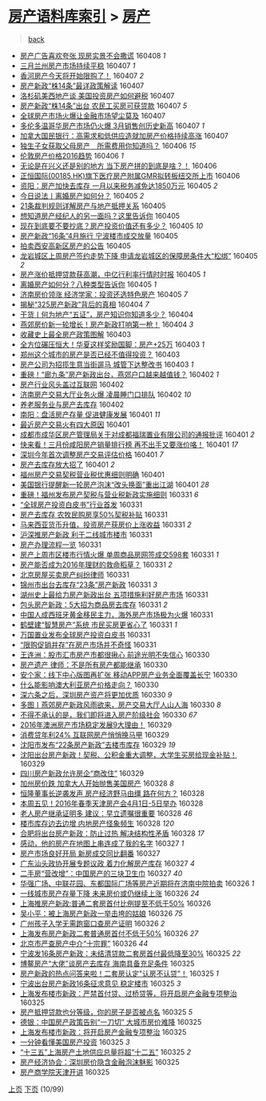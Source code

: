 [房产语料库索引](../../README.md)  > [房产](房产.md)
====
> [back](../README.md)

- [房产广告喜欢夸张 现房实景不会撒谎](http://jkwz.applinzi.com/ittc/6818669090855977989.html#%E6%88%BF%E4%BA%A7%E5%B9%BF%E5%91%8A%E5%96%9C%E6%AC%A2%E5%A4%B8%E5%BC%A0+%E7%8E%B0%E6%88%BF%E5%AE%9E%E6%99%AF%E4%B8%8D%E4%BC%9A%E6%92%92%E8%B0%8E) 160408 *1* 
- [三月兰州房产市场持续平稳](http://jkwz.applinzi.com/ittc/6818374125336675333.html#%E4%B8%89%E6%9C%88%E5%85%B0%E5%B7%9E%E6%88%BF%E4%BA%A7%E5%B8%82%E5%9C%BA%E6%8C%81%E7%BB%AD%E5%B9%B3%E7%A8%B3) 160407 *1* 
- [香河房产今天将开始限购了！](http://jkwz.applinzi.com/ittc/6818327917058589700.html#%E9%A6%99%E6%B2%B3%E6%88%BF%E4%BA%A7%E4%BB%8A%E5%A4%A9%E5%B0%86%E5%BC%80%E5%A7%8B%E9%99%90%E8%B4%AD%E4%BA%86%EF%BC%81) 160407 *2* 
- [房产新政“株14条”最详政策解读](http://jkwz.applinzi.com/ittc/6818276579545187332.html#%E6%88%BF%E4%BA%A7%E6%96%B0%E6%94%BF%E2%80%9C%E6%A0%AA14%E6%9D%A1%E2%80%9D%E6%9C%80%E8%AF%A6%E6%94%BF%E7%AD%96%E8%A7%A3%E8%AF%BB) 160407  
- [洛杉矶美西地产谈 美国投资房产如何避税](http://jkwz.applinzi.com/ittc/6818261224332461061.html#%E6%B4%9B%E6%9D%89%E7%9F%B6%E7%BE%8E%E8%A5%BF%E5%9C%B0%E4%BA%A7%E8%B0%88+%E7%BE%8E%E5%9B%BD%E6%8A%95%E8%B5%84%E6%88%BF%E4%BA%A7%E5%A6%82%E4%BD%95%E9%81%BF%E7%A8%8E) 160407  
- [房产新政“株14条”出台 农民工买房可获贷款](http://jkwz.applinzi.com/ittc/6818257109397292037.html#%E6%88%BF%E4%BA%A7%E6%96%B0%E6%94%BF%E2%80%9C%E6%A0%AA14%E6%9D%A1%E2%80%9D%E5%87%BA%E5%8F%B0+%E5%86%9C%E6%B0%91%E5%B7%A5%E4%B9%B0%E6%88%BF%E5%8F%AF%E8%8E%B7%E8%B4%B7%E6%AC%BE) 160407 *5* 
- [全球房产市场火爆让金融市场望尘莫及](http://jkwz.applinzi.com/ittc/6818256311577740292.html#%E5%85%A8%E7%90%83%E6%88%BF%E4%BA%A7%E5%B8%82%E5%9C%BA%E7%81%AB%E7%88%86%E8%AE%A9%E9%87%91%E8%9E%8D%E5%B8%82%E5%9C%BA%E6%9C%9B%E5%B0%98%E8%8E%AB%E5%8F%8A) 160407  
- [多伦多温哥华房产市场仍火爆 3月销售创历史新高](http://jkwz.applinzi.com/ittc/6818237547779982340.html#%E5%A4%9A%E4%BC%A6%E5%A4%9A%E6%B8%A9%E5%93%A5%E5%8D%8E%E6%88%BF%E4%BA%A7%E5%B8%82%E5%9C%BA%E4%BB%8D%E7%81%AB%E7%88%86+3%E6%9C%88%E9%94%80%E5%94%AE%E5%88%9B%E5%8E%86%E5%8F%B2%E6%96%B0%E9%AB%98) 160407 *1* 
- [加拿大国民银行：高需求和低供应造就加房产价格持续高涨](http://jkwz.applinzi.com/ittc/6818163117431194629.html#%E5%8A%A0%E6%8B%BF%E5%A4%A7%E5%9B%BD%E6%B0%91%E9%93%B6%E8%A1%8C%EF%BC%9A%E9%AB%98%E9%9C%80%E6%B1%82%E5%92%8C%E4%BD%8E%E4%BE%9B%E5%BA%94%E9%80%A0%E5%B0%B1%E5%8A%A0%E6%88%BF%E4%BA%A7%E4%BB%B7%E6%A0%BC%E6%8C%81%E7%BB%AD%E9%AB%98%E6%B6%A8) 160407  
- [独生子女获取父母房产　所需费用你知道吗？](http://jkwz.applinzi.com/ittc/6818033215528764420.html#%E7%8B%AC%E7%94%9F%E5%AD%90%E5%A5%B3%E8%8E%B7%E5%8F%96%E7%88%B6%E6%AF%8D%E6%88%BF%E4%BA%A7%E3%80%80%E6%89%80%E9%9C%80%E8%B4%B9%E7%94%A8%E4%BD%A0%E7%9F%A5%E9%81%93%E5%90%97%EF%BC%9F) 160406 *15* 
- [伦敦房产价格2016趋势](http://jkwz.applinzi.com/ittc/6817928553777611781.html#%E4%BC%A6%E6%95%A6%E6%88%BF%E4%BA%A7%E4%BB%B7%E6%A0%BC2016%E8%B6%8B%E5%8A%BF) 160406 *1* 
- [无论是在兴义还是别的地方 当下房产拼的到底是啥？！](http://jkwz.applinzi.com/ittc/6817924382663918597.html#%E6%97%A0%E8%AE%BA%E6%98%AF%E5%9C%A8%E5%85%B4%E4%B9%89%E8%BF%98%E6%98%AF%E5%88%AB%E7%9A%84%E5%9C%B0%E6%96%B9+%E5%BD%93%E4%B8%8B%E6%88%BF%E4%BA%A7%E6%8B%BC%E7%9A%84%E5%88%B0%E5%BA%95%E6%98%AF%E5%95%A5%EF%BC%9F%EF%BC%81) 160406  
- [正恒国际(00185.HK)旗下医疗房产附属GMR拟转板纽交所上市](http://jkwz.applinzi.com/ittc/6817920010273948677.html#%E6%AD%A3%E6%81%92%E5%9B%BD%E9%99%85%2800185.HK%29%E6%97%97%E4%B8%8B%E5%8C%BB%E7%96%97%E6%88%BF%E4%BA%A7%E9%99%84%E5%B1%9EGMR%E6%8B%9F%E8%BD%AC%E6%9D%BF%E7%BA%BD%E4%BA%A4%E6%89%80%E4%B8%8A%E5%B8%82) 160406  
- [资阳：房产加快去库存 一月以来税务减免达1850万元](http://jkwz.applinzi.com/ittc/6817734655377671173.html#%E8%B5%84%E9%98%B3%EF%BC%9A%E6%88%BF%E4%BA%A7%E5%8A%A0%E5%BF%AB%E5%8E%BB%E5%BA%93%E5%AD%98+%E4%B8%80%E6%9C%88%E4%BB%A5%E6%9D%A5%E7%A8%8E%E5%8A%A1%E5%87%8F%E5%85%8D%E8%BE%BE1850%E4%B8%87%E5%85%83) 160405 *2* 
- [今日说法丨离婚房产如何分？](http://jkwz.applinzi.com/ittc/6817687507982353413.html#%E4%BB%8A%E6%97%A5%E8%AF%B4%E6%B3%95%E4%B8%A8%E7%A6%BB%E5%A9%9A%E6%88%BF%E4%BA%A7%E5%A6%82%E4%BD%95%E5%88%86%EF%BC%9F) 160405 *2* 
- [21条裁判规则详解房产与地产抵押关系](http://jkwz.applinzi.com/ittc/6817675163214545925.html#21%E6%9D%A1%E8%A3%81%E5%88%A4%E8%A7%84%E5%88%99%E8%AF%A6%E8%A7%A3%E6%88%BF%E4%BA%A7%E4%B8%8E%E5%9C%B0%E4%BA%A7%E6%8A%B5%E6%8A%BC%E5%85%B3%E7%B3%BB) 160405  
- [想知道房产经纪人的另一面吗？这里告诉你](http://jkwz.applinzi.com/ittc/6817670873557238789.html#%E6%83%B3%E7%9F%A5%E9%81%93%E6%88%BF%E4%BA%A7%E7%BB%8F%E7%BA%AA%E4%BA%BA%E7%9A%84%E5%8F%A6%E4%B8%80%E9%9D%A2%E5%90%97%EF%BC%9F%E8%BF%99%E9%87%8C%E5%91%8A%E8%AF%89%E4%BD%A0) 160405  
- [现在到底要不要抄底？房产投资价值还有多少？](http://jkwz.applinzi.com/ittc/6817666032130851845.html#%E7%8E%B0%E5%9C%A8%E5%88%B0%E5%BA%95%E8%A6%81%E4%B8%8D%E8%A6%81%E6%8A%84%E5%BA%95%EF%BC%9F%E6%88%BF%E4%BA%A7%E6%8A%95%E8%B5%84%E4%BB%B7%E5%80%BC%E8%BF%98%E6%9C%89%E5%A4%9A%E5%B0%91%EF%BC%9F) 160405 *10* 
- [房产新政“16条”4月施行 宁波楼市成交放量](http://jkwz.applinzi.com/ittc/6817596019516638213.html#%E6%88%BF%E4%BA%A7%E6%96%B0%E6%94%BF%E2%80%9C16%E6%9D%A1%E2%80%9D4%E6%9C%88%E6%96%BD%E8%A1%8C+%E5%AE%81%E6%B3%A2%E6%A5%BC%E5%B8%82%E6%88%90%E4%BA%A4%E6%94%BE%E9%87%8F) 160405  
- [拍卖西安高新区房产的公告](http://jkwz.applinzi.com/ittc/6817629239704552453.html#%E6%8B%8D%E5%8D%96%E8%A5%BF%E5%AE%89%E9%AB%98%E6%96%B0%E5%8C%BA%E6%88%BF%E4%BA%A7%E7%9A%84%E5%85%AC%E5%91%8A) 160405  
- [龙岩城区上周房产签约走势下降 申请龙岩城区的保障房条件大“松绑”](http://jkwz.applinzi.com/ittc/6817625799909704709.html#%E9%BE%99%E5%B2%A9%E5%9F%8E%E5%8C%BA%E4%B8%8A%E5%91%A8%E6%88%BF%E4%BA%A7%E7%AD%BE%E7%BA%A6%E8%B5%B0%E5%8A%BF%E4%B8%8B%E9%99%8D+%E7%94%B3%E8%AF%B7%E9%BE%99%E5%B2%A9%E5%9F%8E%E5%8C%BA%E7%9A%84%E4%BF%9D%E9%9A%9C%E6%88%BF%E6%9D%A1%E4%BB%B6%E5%A4%A7%E2%80%9C%E6%9D%BE%E7%BB%91%E2%80%9D) 160405 *2* 
- [房产涨价抵押贷款获高潮，中亿行利率行情时时报](http://jkwz.applinzi.com/ittc/6817625732461102084.html#%E6%88%BF%E4%BA%A7%E6%B6%A8%E4%BB%B7%E6%8A%B5%E6%8A%BC%E8%B4%B7%E6%AC%BE%E8%8E%B7%E9%AB%98%E6%BD%AE%EF%BC%8C%E4%B8%AD%E4%BA%BF%E8%A1%8C%E5%88%A9%E7%8E%87%E8%A1%8C%E6%83%85%E6%97%B6%E6%97%B6%E6%8A%A5) 160405 *1* 
- [离婚房产如何分？八种类型告诉你](http://jkwz.applinzi.com/ittc/6817611439279719429.html#%E7%A6%BB%E5%A9%9A%E6%88%BF%E4%BA%A7%E5%A6%82%E4%BD%95%E5%88%86%EF%BC%9F%E5%85%AB%E7%A7%8D%E7%B1%BB%E5%9E%8B%E5%91%8A%E8%AF%89%E4%BD%A0) 160405 *1* 
- [济南房价领涨 经济学家：投资还选特色房产](http://jkwz.applinzi.com/ittc/6817607204928488452.html#%E6%B5%8E%E5%8D%97%E6%88%BF%E4%BB%B7%E9%A2%86%E6%B6%A8+%E7%BB%8F%E6%B5%8E%E5%AD%A6%E5%AE%B6%EF%BC%9A%E6%8A%95%E8%B5%84%E8%BF%98%E9%80%89%E7%89%B9%E8%89%B2%E6%88%BF%E4%BA%A7) 160405 *7* 
- [揭秘“325房产新政”背后的真相](http://jkwz.applinzi.com/ittc/6817345715789366276.html#%E6%8F%AD%E7%A7%98%E2%80%9C325%E6%88%BF%E4%BA%A7%E6%96%B0%E6%94%BF%E2%80%9D%E8%83%8C%E5%90%8E%E7%9A%84%E7%9C%9F%E7%9B%B8) 160404 *7* 
- [干货丨何为地产“五证”，房产知识你知道多少？](http://jkwz.applinzi.com/ittc/6817197413924078597.html#%E5%B9%B2%E8%B4%A7%E4%B8%A8%E4%BD%95%E4%B8%BA%E5%9C%B0%E4%BA%A7%E2%80%9C%E4%BA%94%E8%AF%81%E2%80%9D%EF%BC%8C%E6%88%BF%E4%BA%A7%E7%9F%A5%E8%AF%86%E4%BD%A0%E7%9F%A5%E9%81%93%E5%A4%9A%E5%B0%91%EF%BC%9F) 160404  
- [燕郊房价新一轮增长！房产新政打响第一枪！](http://jkwz.applinzi.com/ittc/6817193501842228229.html#%E7%87%95%E9%83%8A%E6%88%BF%E4%BB%B7%E6%96%B0%E4%B8%80%E8%BD%AE%E5%A2%9E%E9%95%BF%EF%BC%81%E6%88%BF%E4%BA%A7%E6%96%B0%E6%94%BF%E6%89%93%E5%93%8D%E7%AC%AC%E4%B8%80%E6%9E%AA%EF%BC%81) 160404 *3* 
- [收藏史上最全房产政策图解](http://jkwz.applinzi.com/ittc/6816924129663910917.html#%E6%94%B6%E8%97%8F%E5%8F%B2%E4%B8%8A%E6%9C%80%E5%85%A8%E6%88%BF%E4%BA%A7%E6%94%BF%E7%AD%96%E5%9B%BE%E8%A7%A3) 160403  
- [全方位碾压恒大！华夏这样奖励国脚：房产+25万](http://jkwz.applinzi.com/ittc/6816831375906702340.html#%E5%85%A8%E6%96%B9%E4%BD%8D%E7%A2%BE%E5%8E%8B%E6%81%92%E5%A4%A7%EF%BC%81%E5%8D%8E%E5%A4%8F%E8%BF%99%E6%A0%B7%E5%A5%96%E5%8A%B1%E5%9B%BD%E8%84%9A%EF%BC%9A%E6%88%BF%E4%BA%A7%2B25%E4%B8%87) 160403 *1* 
- [郑州这个城市的房产是否已经不值得投资？](http://jkwz.applinzi.com/ittc/6812061534897308676.html#%E9%83%91%E5%B7%9E%E8%BF%99%E4%B8%AA%E5%9F%8E%E5%B8%82%E7%9A%84%E6%88%BF%E4%BA%A7%E6%98%AF%E5%90%A6%E5%B7%B2%E7%BB%8F%E4%B8%8D%E5%80%BC%E5%BE%97%E6%8A%95%E8%B5%84%EF%BC%9F) 160403  
- [房产公司为招揽生意当街遛马 城管下达整改书](http://jkwz.applinzi.com/ittc/6816674879227036677.html#%E6%88%BF%E4%BA%A7%E5%85%AC%E5%8F%B8%E4%B8%BA%E6%8B%9B%E6%8F%BD%E7%94%9F%E6%84%8F%E5%BD%93%E8%A1%97%E9%81%9B%E9%A9%AC+%E5%9F%8E%E7%AE%A1%E4%B8%8B%E8%BE%BE%E6%95%B4%E6%94%B9%E4%B9%A6) 160403 *1* 
- [​重磅！“廊九条”房产新政出台，燕郊户口越来越值钱？](http://jkwz.applinzi.com/ittc/6816450462467228676.html#%E2%80%8B%E9%87%8D%E7%A3%85%EF%BC%81%E2%80%9C%E5%BB%8A%E4%B9%9D%E6%9D%A1%E2%80%9D%E6%88%BF%E4%BA%A7%E6%96%B0%E6%94%BF%E5%87%BA%E5%8F%B0%EF%BC%8C%E7%87%95%E9%83%8A%E6%88%B7%E5%8F%A3%E8%B6%8A%E6%9D%A5%E8%B6%8A%E5%80%BC%E9%92%B1%EF%BC%9F) 160402 *1* 
- [房产行业风头盖过互联网](http://jkwz.applinzi.com/ittc/6816392008813773828.html#%E6%88%BF%E4%BA%A7%E8%A1%8C%E4%B8%9A%E9%A3%8E%E5%A4%B4%E7%9B%96%E8%BF%87%E4%BA%92%E8%81%94%E7%BD%91) 160402  
- [济南房产交易大厅业务火爆 凌晨睡门口排队](http://jkwz.applinzi.com/ittc/6816392116766770180.html#%E6%B5%8E%E5%8D%97%E6%88%BF%E4%BA%A7%E4%BA%A4%E6%98%93%E5%A4%A7%E5%8E%85%E4%B8%9A%E5%8A%A1%E7%81%AB%E7%88%86+%E5%87%8C%E6%99%A8%E7%9D%A1%E9%97%A8%E5%8F%A3%E6%8E%92%E9%98%9F) 160402 *10* 
- [养老服务业与房产去库存](http://jkwz.applinzi.com/ittc/6816360934964462597.html#%E5%85%BB%E8%80%81%E6%9C%8D%E5%8A%A1%E4%B8%9A%E4%B8%8E%E6%88%BF%E4%BA%A7%E5%8E%BB%E5%BA%93%E5%AD%98) 160402  
- [南阳：盘活房产存量 促进健康发展](http://jkwz.applinzi.com/ittc/6816139913011414020.html#%E5%8D%97%E9%98%B3%EF%BC%9A%E7%9B%98%E6%B4%BB%E6%88%BF%E4%BA%A7%E5%AD%98%E9%87%8F+%E4%BF%83%E8%BF%9B%E5%81%A5%E5%BA%B7%E5%8F%91%E5%B1%95) 160401 *11* 
- [最近房产交易火有四大原因](http://jkwz.applinzi.com/ittc/6816135414653912069.html#%E6%9C%80%E8%BF%91%E6%88%BF%E4%BA%A7%E4%BA%A4%E6%98%93%E7%81%AB%E6%9C%89%E5%9B%9B%E5%A4%A7%E5%8E%9F%E5%9B%A0) 160401  
- [成都市成华区房产管理局关于对成都福瑞置业有限公司的通报批评](http://jkwz.applinzi.com/ittc/6816108253402366980.html#%E6%88%90%E9%83%BD%E5%B8%82%E6%88%90%E5%8D%8E%E5%8C%BA%E6%88%BF%E4%BA%A7%E7%AE%A1%E7%90%86%E5%B1%80%E5%85%B3%E4%BA%8E%E5%AF%B9%E6%88%90%E9%83%BD%E7%A6%8F%E7%91%9E%E7%BD%AE%E4%B8%9A%E6%9C%89%E9%99%90%E5%85%AC%E5%8F%B8%E7%9A%84%E9%80%9A%E6%8A%A5%E6%89%B9%E8%AF%84) 160401 *2* 
- [快来看！三月份咸阳房产销量排行榜 再不出手又要涨价咯！](http://jkwz.applinzi.com/ittc/6816104837888345092.html#%E5%BF%AB%E6%9D%A5%E7%9C%8B%EF%BC%81%E4%B8%89%E6%9C%88%E4%BB%BD%E5%92%B8%E9%98%B3%E6%88%BF%E4%BA%A7%E9%94%80%E9%87%8F%E6%8E%92%E8%A1%8C%E6%A6%9C+%E5%86%8D%E4%B8%8D%E5%87%BA%E6%89%8B%E5%8F%88%E8%A6%81%E6%B6%A8%E4%BB%B7%E5%92%AF%EF%BC%81) 160401 *17* 
- [深圳今年首次调整房产交易评估价格](http://jkwz.applinzi.com/ittc/6816084958737073156.html#%E6%B7%B1%E5%9C%B3%E4%BB%8A%E5%B9%B4%E9%A6%96%E6%AC%A1%E8%B0%83%E6%95%B4%E6%88%BF%E4%BA%A7%E4%BA%A4%E6%98%93%E8%AF%84%E4%BC%B0%E4%BB%B7%E6%A0%BC) 160401 *7* 
- [房产去库存放大招了](http://jkwz.applinzi.com/ittc/6816048257822098437.html#%E6%88%BF%E4%BA%A7%E5%8E%BB%E5%BA%93%E5%AD%98%E6%94%BE%E5%A4%A7%E6%8B%9B%E4%BA%86) 160401 *2* 
- [福州房产交易契税营业税优惠细则明确](http://jkwz.applinzi.com/ittc/6816062770776638469.html#%E7%A6%8F%E5%B7%9E%E6%88%BF%E4%BA%A7%E4%BA%A4%E6%98%93%E5%A5%91%E7%A8%8E%E8%90%A5%E4%B8%9A%E7%A8%8E%E4%BC%98%E6%83%A0%E7%BB%86%E5%88%99%E6%98%8E%E7%A1%AE) 160401  
- [美国银行提醒新一轮房产泡沫“改头换面”重出江湖](http://jkwz.applinzi.com/ittc/6815946100171080709.html#%E7%BE%8E%E5%9B%BD%E9%93%B6%E8%A1%8C%E6%8F%90%E9%86%92%E6%96%B0%E4%B8%80%E8%BD%AE%E6%88%BF%E4%BA%A7%E6%B3%A1%E6%B2%AB%E2%80%9C%E6%94%B9%E5%A4%B4%E6%8D%A2%E9%9D%A2%E2%80%9D%E9%87%8D%E5%87%BA%E6%B1%9F%E6%B9%96) 160401 *28* 
- [重磅！福州发布房产契税与营业税新政实施细则](http://jkwz.applinzi.com/ittc/6815826495842812933.html#%E9%87%8D%E7%A3%85%EF%BC%81%E7%A6%8F%E5%B7%9E%E5%8F%91%E5%B8%83%E6%88%BF%E4%BA%A7%E5%A5%91%E7%A8%8E%E4%B8%8E%E8%90%A5%E4%B8%9A%E7%A8%8E%E6%96%B0%E6%94%BF%E5%AE%9E%E6%96%BD%E7%BB%86%E5%88%99) 160331 *6* 
- [“全球房产投资白皮书”行业首发](http://jkwz.applinzi.com/ittc/6815800050105975813.html#%E2%80%9C%E5%85%A8%E7%90%83%E6%88%BF%E4%BA%A7%E6%8A%95%E8%B5%84%E7%99%BD%E7%9A%AE%E4%B9%A6%E2%80%9D%E8%A1%8C%E4%B8%9A%E9%A6%96%E5%8F%91) 160331  
- [房产去库存 农牧民购房享50%契税补贴](http://jkwz.applinzi.com/ittc/6815689500189524996.html#%E6%88%BF%E4%BA%A7%E5%8E%BB%E5%BA%93%E5%AD%98+%E5%86%9C%E7%89%A7%E6%B0%91%E8%B4%AD%E6%88%BF%E4%BA%AB50%25%E5%A5%91%E7%A8%8E%E8%A1%A5%E8%B4%B4) 160331  
- [马来西亚货币升值，投资房产获房价上涨收益](http://jkwz.applinzi.com/ittc/6815786835250775045.html#%E9%A9%AC%E6%9D%A5%E8%A5%BF%E4%BA%9A%E8%B4%A7%E5%B8%81%E5%8D%87%E5%80%BC%EF%BC%8C%E6%8A%95%E8%B5%84%E6%88%BF%E4%BA%A7%E8%8E%B7%E6%88%BF%E4%BB%B7%E4%B8%8A%E6%B6%A8%E6%94%B6%E7%9B%8A) 160331 *2* 
- [沪深推房产新政 利于二线城市楼市](http://jkwz.applinzi.com/ittc/6815754260935345156.html#%E6%B2%AA%E6%B7%B1%E6%8E%A8%E6%88%BF%E4%BA%A7%E6%96%B0%E6%94%BF+%E5%88%A9%E4%BA%8E%E4%BA%8C%E7%BA%BF%E5%9F%8E%E5%B8%82%E6%A5%BC%E5%B8%82) 160331  
- [房产办理流程一览](http://jkwz.applinzi.com/ittc/6815765166796833797.html#%E6%88%BF%E4%BA%A7%E5%8A%9E%E7%90%86%E6%B5%81%E7%A8%8B%E4%B8%80%E8%A7%88) 160331  
- [房产上周市区楼市行情火爆 单周商品房网签成交598套](http://jkwz.applinzi.com/ittc/6815724792254563332.html#%E6%88%BF%E4%BA%A7%E4%B8%8A%E5%91%A8%E5%B8%82%E5%8C%BA%E6%A5%BC%E5%B8%82%E8%A1%8C%E6%83%85%E7%81%AB%E7%88%86+%E5%8D%95%E5%91%A8%E5%95%86%E5%93%81%E6%88%BF%E7%BD%91%E7%AD%BE%E6%88%90%E4%BA%A4598%E5%A5%97) 160331 *1* 
- [房产能否成为2016年理财的救命稻草？](http://jkwz.applinzi.com/ittc/6815715678803723269.html#%E6%88%BF%E4%BA%A7%E8%83%BD%E5%90%A6%E6%88%90%E4%B8%BA2016%E5%B9%B4%E7%90%86%E8%B4%A2%E7%9A%84%E6%95%91%E5%91%BD%E7%A8%BB%E8%8D%89%EF%BC%9F) 160331 *2* 
- [北京房屋买卖房产纠纷律师](http://jkwz.applinzi.com/ittc/6815709983832278020.html#%E5%8C%97%E4%BA%AC%E6%88%BF%E5%B1%8B%E4%B9%B0%E5%8D%96%E6%88%BF%E4%BA%A7%E7%BA%A0%E7%BA%B7%E5%BE%8B%E5%B8%88) 160331  
- [锦州市出台去库存“23条”房产新政](http://jkwz.applinzi.com/ittc/6815697603379332101.html#%E9%94%A6%E5%B7%9E%E5%B8%82%E5%87%BA%E5%8F%B0%E5%8E%BB%E5%BA%93%E5%AD%98%E2%80%9C23%E6%9D%A1%E2%80%9D%E6%88%BF%E4%BA%A7%E6%96%B0%E6%94%BF) 160331 *3* 
- [湖州史上最给力房产新政出台 五项措施利好房产市场](http://jkwz.applinzi.com/ittc/6815683387490567173.html#%E6%B9%96%E5%B7%9E%E5%8F%B2%E4%B8%8A%E6%9C%80%E7%BB%99%E5%8A%9B%E6%88%BF%E4%BA%A7%E6%96%B0%E6%94%BF%E5%87%BA%E5%8F%B0+%E4%BA%94%E9%A1%B9%E6%8E%AA%E6%96%BD%E5%88%A9%E5%A5%BD%E6%88%BF%E4%BA%A7%E5%B8%82%E5%9C%BA) 160331  
- [包头房产新政：5大招为商品房去库存](http://jkwz.applinzi.com/ittc/6815677347487286276.html#%E5%8C%85%E5%A4%B4%E6%88%BF%E4%BA%A7%E6%96%B0%E6%94%BF%EF%BC%9A5%E5%A4%A7%E6%8B%9B%E4%B8%BA%E5%95%86%E5%93%81%E6%88%BF%E5%8E%BB%E5%BA%93%E5%AD%98) 160331 *2* 
- [中国人成西班牙黄金移民主力，海外房产市场极为火爆](http://jkwz.applinzi.com/ittc/6815674063494054916.html#%E4%B8%AD%E5%9B%BD%E4%BA%BA%E6%88%90%E8%A5%BF%E7%8F%AD%E7%89%99%E9%BB%84%E9%87%91%E7%A7%BB%E6%B0%91%E4%B8%BB%E5%8A%9B%EF%BC%8C%E6%B5%B7%E5%A4%96%E6%88%BF%E4%BA%A7%E5%B8%82%E5%9C%BA%E6%9E%81%E4%B8%BA%E7%81%AB%E7%88%86) 160331  
- [鹤壁建“智慧房产”系统 市民买房更省心了](http://jkwz.applinzi.com/ittc/6815663675612333060.html#%E9%B9%A4%E5%A3%81%E5%BB%BA%E2%80%9C%E6%99%BA%E6%85%A7%E6%88%BF%E4%BA%A7%E2%80%9D%E7%B3%BB%E7%BB%9F+%E5%B8%82%E6%B0%91%E4%B9%B0%E6%88%BF%E6%9B%B4%E7%9C%81%E5%BF%83%E4%BA%86) 160331 *1* 
- [万国置业发布全球房产投资白皮书](http://jkwz.applinzi.com/ittc/6815574017545077764.html#%E4%B8%87%E5%9B%BD%E7%BD%AE%E4%B8%9A%E5%8F%91%E5%B8%83%E5%85%A8%E7%90%83%E6%88%BF%E4%BA%A7%E6%8A%95%E8%B5%84%E7%99%BD%E7%9A%AE%E4%B9%A6) 160331  
- [“限购促销并存”在房产市场并不奇怪](http://jkwz.applinzi.com/ittc/6815528681438970885.html#%E2%80%9C%E9%99%90%E8%B4%AD%E4%BF%83%E9%94%80%E5%B9%B6%E5%AD%98%E2%80%9D%E5%9C%A8%E6%88%BF%E4%BA%A7%E5%B8%82%E5%9C%BA%E5%B9%B6%E4%B8%8D%E5%A5%87%E6%80%AA) 160331  
- [王连洲：股市汇市房产市都很揪心 前途光明不失信心](http://jkwz.applinzi.com/ittc/6815470491351385092.html#%E7%8E%8B%E8%BF%9E%E6%B4%B2%EF%BC%9A%E8%82%A1%E5%B8%82%E6%B1%87%E5%B8%82%E6%88%BF%E4%BA%A7%E5%B8%82%E9%83%BD%E5%BE%88%E6%8F%AA%E5%BF%83+%E5%89%8D%E9%80%94%E5%85%89%E6%98%8E%E4%B8%8D%E5%A4%B1%E4%BF%A1%E5%BF%83) 160330  
- [房产遗产 律师：不是所有房产都能继承](http://jkwz.applinzi.com/ittc/6815404706545271812.html#%E6%88%BF%E4%BA%A7%E9%81%97%E4%BA%A7+%E5%BE%8B%E5%B8%88%EF%BC%9A%E4%B8%8D%E6%98%AF%E6%89%80%E6%9C%89%E6%88%BF%E4%BA%A7%E9%83%BD%E8%83%BD%E7%BB%A7%E6%89%BF) 160330  
- [安个家：线下中心版图再扩张 移动APP房产业务全面覆盖长宁](http://jkwz.applinzi.com/ittc/6815404525443613700.html#%E5%AE%89%E4%B8%AA%E5%AE%B6%EF%BC%9A%E7%BA%BF%E4%B8%8B%E4%B8%AD%E5%BF%83%E7%89%88%E5%9B%BE%E5%86%8D%E6%89%A9%E5%BC%A0+%E7%A7%BB%E5%8A%A8APP%E6%88%BF%E4%BA%A7%E4%B8%9A%E5%8A%A1%E5%85%A8%E9%9D%A2%E8%A6%86%E7%9B%96%E9%95%BF%E5%AE%81) 160330  
- [什么能影响澳大利亚房产价格走向？](http://jkwz.applinzi.com/ittc/6815389495629186053.html#%E4%BB%80%E4%B9%88%E8%83%BD%E5%BD%B1%E5%93%8D%E6%BE%B3%E5%A4%A7%E5%88%A9%E4%BA%9A%E6%88%BF%E4%BA%A7%E4%BB%B7%E6%A0%BC%E8%B5%B0%E5%90%91%EF%BC%9F) 160330  
- [深六条之后，深圳房产资产将更加优质](http://jkwz.applinzi.com/ittc/6815341736272331780.html#%E6%B7%B1%E5%85%AD%E6%9D%A1%E4%B9%8B%E5%90%8E%EF%BC%8C%E6%B7%B1%E5%9C%B3%E6%88%BF%E4%BA%A7%E8%B5%84%E4%BA%A7%E5%B0%86%E6%9B%B4%E5%8A%A0%E4%BC%98%E8%B4%A8) 160330 *9* 
- [多图丨燕郊房产新政风雨欲来，房产交易大厅人山人海](http://jkwz.applinzi.com/ittc/6815341022561190917.html#%E5%A4%9A%E5%9B%BE%E4%B8%A8%E7%87%95%E9%83%8A%E6%88%BF%E4%BA%A7%E6%96%B0%E6%94%BF%E9%A3%8E%E9%9B%A8%E6%AC%B2%E6%9D%A5%EF%BC%8C%E6%88%BF%E4%BA%A7%E4%BA%A4%E6%98%93%E5%A4%A7%E5%8E%85%E4%BA%BA%E5%B1%B1%E4%BA%BA%E6%B5%B7) 160330 *8* 
- [不得不承认的是，我们即将进入房产阶级社会](http://jkwz.applinzi.com/ittc/6815314724509975557.html#%E4%B8%8D%E5%BE%97%E4%B8%8D%E6%89%BF%E8%AE%A4%E7%9A%84%E6%98%AF%EF%BC%8C%E6%88%91%E4%BB%AC%E5%8D%B3%E5%B0%86%E8%BF%9B%E5%85%A5%E6%88%BF%E4%BA%A7%E9%98%B6%E7%BA%A7%E7%A4%BE%E4%BC%9A) 160330 *67* 
- [2016年澳洲房产市场稳定发展9大理由！](http://jkwz.applinzi.com/ittc/6815020912277455876.html#2016%E5%B9%B4%E6%BE%B3%E6%B4%B2%E6%88%BF%E4%BA%A7%E5%B8%82%E5%9C%BA%E7%A8%B3%E5%AE%9A%E5%8F%91%E5%B1%959%E5%A4%A7%E7%90%86%E7%94%B1%EF%BC%81) 160329  
- [消费贷年利24% 互联网房产悄悄换马甲](http://jkwz.applinzi.com/ittc/6814937764478845957.html#%E6%B6%88%E8%B4%B9%E8%B4%B7%E5%B9%B4%E5%88%A924%25+%E4%BA%92%E8%81%94%E7%BD%91%E6%88%BF%E4%BA%A7%E6%82%84%E6%82%84%E6%8D%A2%E9%A9%AC%E7%94%B2) 160329  
- [沈阳市发布“22条房产新政”去楼市库存](http://jkwz.applinzi.com/ittc/6814881513367667716.html#%E6%B2%88%E9%98%B3%E5%B8%82%E5%8F%91%E5%B8%83%E2%80%9C22%E6%9D%A1%E6%88%BF%E4%BA%A7%E6%96%B0%E6%94%BF%E2%80%9D%E5%8E%BB%E6%A5%BC%E5%B8%82%E5%BA%93%E5%AD%98) 160329 *19* 
- [沈阳出台房产新政！契税、公积金重大调整，大学生买房给现金补贴！](http://jkwz.applinzi.com/ittc/6814842727099270148.html#%E6%B2%88%E9%98%B3%E5%87%BA%E5%8F%B0%E6%88%BF%E4%BA%A7%E6%96%B0%E6%94%BF%EF%BC%81%E5%A5%91%E7%A8%8E%E3%80%81%E5%85%AC%E7%A7%AF%E9%87%91%E9%87%8D%E5%A4%A7%E8%B0%83%E6%95%B4%EF%BC%8C%E5%A4%A7%E5%AD%A6%E7%94%9F%E4%B9%B0%E6%88%BF%E7%BB%99%E7%8E%B0%E9%87%91%E8%A1%A5%E8%B4%B4%EF%BC%81) 160329  
- [四川房产新政允许房企“商改住”](http://jkwz.applinzi.com/ittc/6814814595344499716.html#%E5%9B%9B%E5%B7%9D%E6%88%BF%E4%BA%A7%E6%96%B0%E6%94%BF%E5%85%81%E8%AE%B8%E6%88%BF%E4%BC%81%E2%80%9C%E5%95%86%E6%94%B9%E4%BD%8F%E2%80%9D) 160329  
- [加州房价跌 加拿大人开始抛售美国房产](http://jkwz.applinzi.com/ittc/6814691713213793284.html#%E5%8A%A0%E5%B7%9E%E6%88%BF%E4%BB%B7%E8%B7%8C+%E5%8A%A0%E6%8B%BF%E5%A4%A7%E4%BA%BA%E5%BC%80%E5%A7%8B%E6%8A%9B%E5%94%AE%E7%BE%8E%E5%9B%BD%E6%88%BF%E4%BA%A7) 160328 *8* 
- [恒隆董事长逆袭发声 房产经济野马由缰 路在何方？](http://jkwz.applinzi.com/ittc/6814689660148122629.html#%E6%81%92%E9%9A%86%E8%91%A3%E4%BA%8B%E9%95%BF%E9%80%86%E8%A2%AD%E5%8F%91%E5%A3%B0+%E6%88%BF%E4%BA%A7%E7%BB%8F%E6%B5%8E%E9%87%8E%E9%A9%AC%E7%94%B1%E7%BC%B0+%E8%B7%AF%E5%9C%A8%E4%BD%95%E6%96%B9%EF%BC%9F) 160328  
- [本周五见！2016年春季天津房产会4月1日-5日举办](http://jkwz.applinzi.com/ittc/6814653915635123205.html#%E6%9C%AC%E5%91%A8%E4%BA%94%E8%A7%81%EF%BC%812016%E5%B9%B4%E6%98%A5%E5%AD%A3%E5%A4%A9%E6%B4%A5%E6%88%BF%E4%BA%A7%E4%BC%9A4%E6%9C%881%E6%97%A5-5%E6%97%A5%E4%B8%BE%E5%8A%9E) 160328  
- [老人房产继承证明多 建议：早立遗嘱很重要](http://jkwz.applinzi.com/ittc/6814598026903421957.html#%E8%80%81%E4%BA%BA%E6%88%BF%E4%BA%A7%E7%BB%A7%E6%89%BF%E8%AF%81%E6%98%8E%E5%A4%9A+%E5%BB%BA%E8%AE%AE%EF%BC%9A%E6%97%A9%E7%AB%8B%E9%81%97%E5%98%B1%E5%BE%88%E9%87%8D%E8%A6%81) 160328 *46* 
- [楼市库存边去边增 内地房产怪象频生](http://jkwz.applinzi.com/ittc/6814548017638016005.html#%E6%A5%BC%E5%B8%82%E5%BA%93%E5%AD%98%E8%BE%B9%E5%8E%BB%E8%BE%B9%E5%A2%9E+%E5%86%85%E5%9C%B0%E6%88%BF%E4%BA%A7%E6%80%AA%E8%B1%A1%E9%A2%91%E7%94%9F) 160328 *120* 
- [合肥将出台房产新政：防止过热 解决结构性矛盾](http://jkwz.applinzi.com/ittc/6814535118794261509.html#%E5%90%88%E8%82%A5%E5%B0%86%E5%87%BA%E5%8F%B0%E6%88%BF%E4%BA%A7%E6%96%B0%E6%94%BF%EF%BC%9A%E9%98%B2%E6%AD%A2%E8%BF%87%E7%83%AD+%E8%A7%A3%E5%86%B3%E7%BB%93%E6%9E%84%E6%80%A7%E7%9F%9B%E7%9B%BE) 160328 *17* 
- [感动，他的房产在地图上串连成了我的名字](http://jkwz.applinzi.com/ittc/6814282562717352965.html#%E6%84%9F%E5%8A%A8%EF%BC%8C%E4%BB%96%E7%9A%84%E6%88%BF%E4%BA%A7%E5%9C%A8%E5%9C%B0%E5%9B%BE%E4%B8%8A%E4%B8%B2%E8%BF%9E%E6%88%90%E4%BA%86%E6%88%91%E7%9A%84%E5%90%8D%E5%AD%97) 160327 *1* 
- [房产市场良好开局 新房成交同比翻番](http://jkwz.applinzi.com/ittc/6814199170067858436.html#%E6%88%BF%E4%BA%A7%E5%B8%82%E5%9C%BA%E8%89%AF%E5%A5%BD%E5%BC%80%E5%B1%80+%E6%96%B0%E6%88%BF%E6%88%90%E4%BA%A4%E5%90%8C%E6%AF%94%E7%BF%BB%E7%95%AA) 160327  
- [广东汕头政协开展专题议政 着力化解房产库存](http://jkwz.applinzi.com/ittc/6814184966300632068.html#%E5%B9%BF%E4%B8%9C%E6%B1%95%E5%A4%B4%E6%94%BF%E5%8D%8F%E5%BC%80%E5%B1%95%E4%B8%93%E9%A2%98%E8%AE%AE%E6%94%BF+%E7%9D%80%E5%8A%9B%E5%8C%96%E8%A7%A3%E6%88%BF%E4%BA%A7%E5%BA%93%E5%AD%98) 160327 *4* 
- [二手房“营改增”：中国房产的三块卫生巾](http://jkwz.applinzi.com/ittc/6814080386669741061.html#%E4%BA%8C%E6%89%8B%E6%88%BF%E2%80%9C%E8%90%A5%E6%94%B9%E5%A2%9E%E2%80%9D%EF%BC%9A%E4%B8%AD%E5%9B%BD%E6%88%BF%E4%BA%A7%E7%9A%84%E4%B8%89%E5%9D%97%E5%8D%AB%E7%94%9F%E5%B7%BE) 160327 *40* 
- [华强广场、中联花园、东都国际广场等房产近期将在济南中院拍卖](http://jkwz.applinzi.com/ittc/6813833796537287684.html#%E5%8D%8E%E5%BC%BA%E5%B9%BF%E5%9C%BA%E3%80%81%E4%B8%AD%E8%81%94%E8%8A%B1%E5%9B%AD%E3%80%81%E4%B8%9C%E9%83%BD%E5%9B%BD%E9%99%85%E5%B9%BF%E5%9C%BA%E7%AD%89%E6%88%BF%E4%BA%A7%E8%BF%91%E6%9C%9F%E5%B0%86%E5%9C%A8%E6%B5%8E%E5%8D%97%E4%B8%AD%E9%99%A2%E6%8B%8D%E5%8D%96) 160326 *1* 
- [一线城市房产存量下降 未来房价或仍继续上涨](http://jkwz.applinzi.com/ittc/6813824743798998020.html#%E4%B8%80%E7%BA%BF%E5%9F%8E%E5%B8%82%E6%88%BF%E4%BA%A7%E5%AD%98%E9%87%8F%E4%B8%8B%E9%99%8D+%E6%9C%AA%E6%9D%A5%E6%88%BF%E4%BB%B7%E6%88%96%E4%BB%8D%E7%BB%A7%E7%BB%AD%E4%B8%8A%E6%B6%A8) 160326 *24* 
- [上海推房产新政:普通二套房首付比例提至不低于50%](http://jkwz.applinzi.com/ittc/6813808606386324485.html#%E4%B8%8A%E6%B5%B7%E6%8E%A8%E6%88%BF%E4%BA%A7%E6%96%B0%E6%94%BF%3A%E6%99%AE%E9%80%9A%E4%BA%8C%E5%A5%97%E6%88%BF%E9%A6%96%E4%BB%98%E6%AF%94%E4%BE%8B%E6%8F%90%E8%87%B3%E4%B8%8D%E4%BD%8E%E4%BA%8E50%25) 160326  
- [吴小平：被上海房产新政一举击垮的姑娘](http://jkwz.applinzi.com/ittc/6813800400901637124.html#%E5%90%B4%E5%B0%8F%E5%B9%B3%EF%BC%9A%E8%A2%AB%E4%B8%8A%E6%B5%B7%E6%88%BF%E4%BA%A7%E6%96%B0%E6%94%BF%E4%B8%80%E4%B8%BE%E5%87%BB%E5%9E%AE%E7%9A%84%E5%A7%91%E5%A8%98) 160326 *75* 
- [广州孩子入学无需跑窗口查房产证明](http://jkwz.applinzi.com/ittc/6813714817604912132.html#%E5%B9%BF%E5%B7%9E%E5%AD%A9%E5%AD%90%E5%85%A5%E5%AD%A6%E6%97%A0%E9%9C%80%E8%B7%91%E7%AA%97%E5%8F%A3%E6%9F%A5%E6%88%BF%E4%BA%A7%E8%AF%81%E6%98%8E) 160326 *2* 
- [上海发布房产新政二套普通房首付不低于50%](http://jkwz.applinzi.com/ittc/6813710014774510597.html#%E4%B8%8A%E6%B5%B7%E5%8F%91%E5%B8%83%E6%88%BF%E4%BA%A7%E6%96%B0%E6%94%BF%E4%BA%8C%E5%A5%97%E6%99%AE%E9%80%9A%E6%88%BF%E9%A6%96%E4%BB%98%E4%B8%8D%E4%BD%8E%E4%BA%8E50%25) 160326 *27* 
- [北京市严查房产中介“十宗罪”](http://jkwz.applinzi.com/ittc/6813697582622573573.html#%E5%8C%97%E4%BA%AC%E5%B8%82%E4%B8%A5%E6%9F%A5%E6%88%BF%E4%BA%A7%E4%B8%AD%E4%BB%8B%E2%80%9C%E5%8D%81%E5%AE%97%E7%BD%AA%E2%80%9D) 160326 *44* 
- [宁波发16条房产新政：未结清贷款二套房首付最低降至30%](http://jkwz.applinzi.com/ittc/6813671085228688389.html#%E5%AE%81%E6%B3%A2%E5%8F%9116%E6%9D%A1%E6%88%BF%E4%BA%A7%E6%96%B0%E6%94%BF%EF%BC%9A%E6%9C%AA%E7%BB%93%E6%B8%85%E8%B4%B7%E6%AC%BE%E4%BA%8C%E5%A5%97%E6%88%BF%E9%A6%96%E4%BB%98%E6%9C%80%E4%BD%8E%E9%99%8D%E8%87%B330%25) 160325 *22* 
- [博鳌房产“大佬”谈房产去库存 海南具备充足条件](http://jkwz.applinzi.com/ittc/6813640675539026949.html#%E5%8D%9A%E9%B3%8C%E6%88%BF%E4%BA%A7%E2%80%9C%E5%A4%A7%E4%BD%AC%E2%80%9D%E8%B0%88%E6%88%BF%E4%BA%A7%E5%8E%BB%E5%BA%93%E5%AD%98+%E6%B5%B7%E5%8D%97%E5%85%B7%E5%A4%87%E5%85%85%E8%B6%B3%E6%9D%A1%E4%BB%B6) 160325  
- [房产新政的热点问答来啦！二套房认定&quot;认房不认贷&quot;！](http://jkwz.applinzi.com/ittc/6813619711648482309.html#%E6%88%BF%E4%BA%A7%E6%96%B0%E6%94%BF%E7%9A%84%E7%83%AD%E7%82%B9%E9%97%AE%E7%AD%94%E6%9D%A5%E5%95%A6%EF%BC%81%E4%BA%8C%E5%A5%97%E6%88%BF%E8%AE%A4%E5%AE%9A%26quot%3B%E8%AE%A4%E6%88%BF%E4%B8%8D%E8%AE%A4%E8%B4%B7%26quot%3B%EF%BC%81) 160325 *1* 
- [宁波出台房产新政16条征求意见 稳定楼市](http://jkwz.applinzi.com/ittc/6813565806734476293.html#%E5%AE%81%E6%B3%A2%E5%87%BA%E5%8F%B0%E6%88%BF%E4%BA%A7%E6%96%B0%E6%94%BF16%E6%9D%A1%E5%BE%81%E6%B1%82%E6%84%8F%E8%A7%81+%E7%A8%B3%E5%AE%9A%E6%A5%BC%E5%B8%82) 160325 *3* 
- [上海发布楼市新政：严禁首付贷、过桥贷等，将开启房产金融专项整治](http://jkwz.applinzi.com/ittc/6813569091121972229.html#%E4%B8%8A%E6%B5%B7%E5%8F%91%E5%B8%83%E6%A5%BC%E5%B8%82%E6%96%B0%E6%94%BF%EF%BC%9A%E4%B8%A5%E7%A6%81%E9%A6%96%E4%BB%98%E8%B4%B7%E3%80%81%E8%BF%87%E6%A1%A5%E8%B4%B7%E7%AD%89%EF%BC%8C%E5%B0%86%E5%BC%80%E5%90%AF%E6%88%BF%E4%BA%A7%E9%87%91%E8%9E%8D%E4%B8%93%E9%A1%B9%E6%95%B4%E6%B2%BB) 160325  
- [房产抵押贷款也分等级，你的房子是否被点名](http://jkwz.applinzi.com/ittc/6813560303568552964.html#%E6%88%BF%E4%BA%A7%E6%8A%B5%E6%8A%BC%E8%B4%B7%E6%AC%BE%E4%B9%9F%E5%88%86%E7%AD%89%E7%BA%A7%EF%BC%8C%E4%BD%A0%E7%9A%84%E6%88%BF%E5%AD%90%E6%98%AF%E5%90%A6%E8%A2%AB%E7%82%B9%E5%90%8D) 160325 *5* 
- [德银：中国房产政策告别“一刀切” 大城市房价难降](http://jkwz.applinzi.com/ittc/6813512619352654852.html#%E5%BE%B7%E9%93%B6%EF%BC%9A%E4%B8%AD%E5%9B%BD%E6%88%BF%E4%BA%A7%E6%94%BF%E7%AD%96%E5%91%8A%E5%88%AB%E2%80%9C%E4%B8%80%E5%88%80%E5%88%87%E2%80%9D+%E5%A4%A7%E5%9F%8E%E5%B8%82%E6%88%BF%E4%BB%B7%E9%9A%BE%E9%99%8D) 160325  
- [上海发布楼市新政：将开启房产金融专项整治](http://jkwz.applinzi.com/ittc/6813493639959282693.html#%E4%B8%8A%E6%B5%B7%E5%8F%91%E5%B8%83%E6%A5%BC%E5%B8%82%E6%96%B0%E6%94%BF%EF%BC%9A%E5%B0%86%E5%BC%80%E5%90%AF%E6%88%BF%E4%BA%A7%E9%87%91%E8%9E%8D%E4%B8%93%E9%A1%B9%E6%95%B4%E6%B2%BB) 160325  
- [一分钟看懂美国房产投资](http://jkwz.applinzi.com/ittc/6813490628713251844.html#%E4%B8%80%E5%88%86%E9%92%9F%E7%9C%8B%E6%87%82%E7%BE%8E%E5%9B%BD%E6%88%BF%E4%BA%A7%E6%8A%95%E8%B5%84) 160325 *3* 
- [“十三五”上海房产土地供应总量将超“十二五”](http://jkwz.applinzi.com/ittc/6813480332091196421.html#%E2%80%9C%E5%8D%81%E4%B8%89%E4%BA%94%E2%80%9D%E4%B8%8A%E6%B5%B7%E6%88%BF%E4%BA%A7%E5%9C%9F%E5%9C%B0%E4%BE%9B%E5%BA%94%E6%80%BB%E9%87%8F%E5%B0%86%E8%B6%85%E2%80%9C%E5%8D%81%E4%BA%8C%E4%BA%94%E2%80%9D) 160325 *2* 
- [房产经济协会：深圳房价隐含金融泡沫魅影](http://jkwz.applinzi.com/ittc/6813436526549533700.html#%E6%88%BF%E4%BA%A7%E7%BB%8F%E6%B5%8E%E5%8D%8F%E4%BC%9A%EF%BC%9A%E6%B7%B1%E5%9C%B3%E6%88%BF%E4%BB%B7%E9%9A%90%E5%90%AB%E9%87%91%E8%9E%8D%E6%B3%A1%E6%B2%AB%E9%AD%85%E5%BD%B1) 160325  
- [房产商学院天津开讲](http://jkwz.applinzi.com/ittc/6813428020408747013.html#%E6%88%BF%E4%BA%A7%E5%95%86%E5%AD%A6%E9%99%A2%E5%A4%A9%E6%B4%A5%E5%BC%80%E8%AE%B2) 160325  


 [上页](房产11.md) [下页](房产9.md)          (10/99)